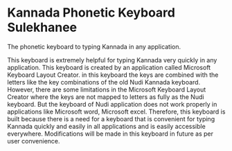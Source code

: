 # Kannada Phonetic Keyboard Sulekhanee

 The phonetic keyboard to typing Kannada in any application.

This keyboard is extremely helpful for typing Kannada very quickly in any application. This keyboard is created by an application called Microsoft Keyboard Layout Creator. in this keyboard the keys are combined with the letters like the key combinations of the old Nudi Kannada keyboard. However, there are some limitations in the Microsoft Keyboard Layout Creator where the keys are not mapped to letters as fully as the Nudi keyboard. But the keyboard of Nudi application does not work properly in applications like Microsoft word, Microsoft excel. Therefore, this keyboard is built because there is a need for a keyboard that is convenient for typing Kannada quickly and easily in all applications and is easily accessible everywhere. Modifications will be made in this keyboard in future as per user convenience.